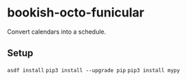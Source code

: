 # bookish-octo-funicular
Convert calendars into a schedule.

## Setup

`asdf install`
`pip3 install --upgrade pip`
`pip3 install mypy`
